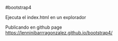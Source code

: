 #bootstrap4


Ejecuta el index.html en un explorador

Publicando en github page
https://lenninibarrragonzalez.github.io/bootstrap4/